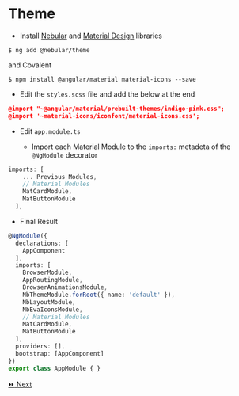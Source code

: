 # Theme

* Install [Nebular](https://akveo.github.io/nebular/) and [Material Design](https://material.angular.io) libraries

```
$ ng add @nebular/theme
```

and Covalent

```
$ npm install @angular/material material-icons --save
```

* Edit the `styles.scss` file and add the below at the end

```json
@import "~@angular/material/prebuilt-themes/indigo-pink.css";
@import '~material-icons/iconfont/material-icons.css';
```


* Edit `app.module.ts`

   - Import each Material Module to the `imports:` metadeta of the `@NgModule` decorator


```typescript
imports: [
    ... Previous Modules,
    // Material Modules
    MatCardModule,
    MatButtonModule
  ],
```

* Final Result

```typescript
@NgModule({
  declarations: [
    AppComponent
  ],
  imports: [
    BrowserModule,
    AppRoutingModule,
    BrowserAnimationsModule,
    NbThemeModule.forRoot({ name: 'default' }),
    NbLayoutModule,
    NbEvaIconsModule,
    // Material Modules
    MatCardModule,
    MatButtonModule
  ],
  providers: [],
  bootstrap: [AppComponent]
})
export class AppModule { }
```

[:fast_forward: Next ](navbar.md)
